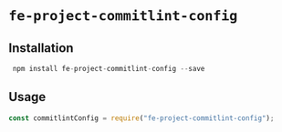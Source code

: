 # `fe-project-commitlint-config`

## Installation

```js
 npm install fe-project-commitlint-config --save
```

## Usage

```js
const commitlintConfig = require("fe-project-commitlint-config");
```
